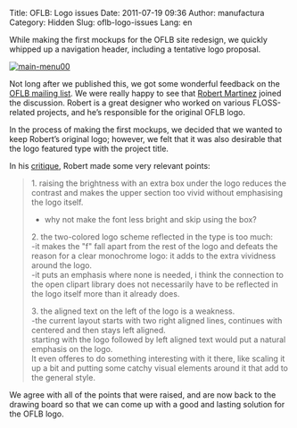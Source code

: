 Title: OFLB: Logo issues
Date: 2011-07-19 09:36
Author: manufactura
Category: Hidden
Slug: oflb-logo-issues
Lang: en

While making the first mockups for the OFLB site redesign, we
quickly whipped up a navigation header, including a tentative logo
proposal.

[![](http://blog.manufacturaindependente.org/wp-content/uploads/2011/07/main-menu00.png "main-menu00")](http://blog.manufacturaindependente.org/wp-content/uploads/2011/07/main-menu00.png)

Not long after we published this, we got some wonderful feedback on the
[OFLB mailing
list](http://lists.freedesktop.org/mailman/listinfo/openfontlibrary). We
were really happy to see that [Robert Martinez](http://mray.de/) joined
the discussion. Robert is a great designer who worked on various
FLOSS-related projects, and he’s responsible for the original OFLB logo.

In the process of making the first mockups, we decided that we wanted to
keep Robert’s original logo; however, we felt that it was also desirable
that the logo featured type with the project title.

In his
[critique](http://lists.freedesktop.org/archives/openfontlibrary/2011-July/003366.html),
Robert made some very relevant points:

> 1\. raising the brightness with an extra box under the logo reduces the
> contrast and makes the upper section too vivid without emphasising the
> logo itself.  
>  - why not make the font less bright and skip using the box?
>
> 2\. the two-colored logo scheme reflected in the type is too much:  
>  -it makes the "f" fall apart from the rest of the logo and defeats the
> reason for a clear monochrome logo: it adds to the extra vividness
> around the logo.  
>  -it puts an emphasis where none is needed, i think the connection to
> the open clipart library does not necessarily have to be reflected in
> the logo itself more than it already does.
>
> 3\. the aligned text on the left of the logo is a weakness.  
>  -the current layout starts with two right aligned lines, continues with
> centered and then stays left aligned.  
>  starting with the logo followed by left aligned text would put a
> natural emphasis on the logo.  
>  It even offeres to do something interesting with it there, like scaling
> it up a bit and putting some catchy visual elements around it that add
> to the general style.

We agree with all of the points that were raised, and are now back to
the drawing board so that we can come up with a good and lasting
solution for the OFLB logo.

